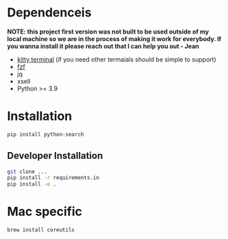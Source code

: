 # Dependenceis

**NOTE: this project  first version was not built to be used outside of my local machine so we are in the process of
making it work for everybody. If you wanna install it please reach out that I can help you out - Jean**


- [kitty terminal](https://sw.kovidgoyal.net/kitty/) (if you need other termaials should be simple to support)
- [fzf](https://github.com/junegunn/fzf#examples)
- jq
- xsell
- Python >= 3.9

# Installation

```sh
pip install python-search
```

## Developer Installation

```sh
git clone ...
pip install -r requirements.in
pip install -e .
```

# Mac specific

```sh
brew install coreutils
```
